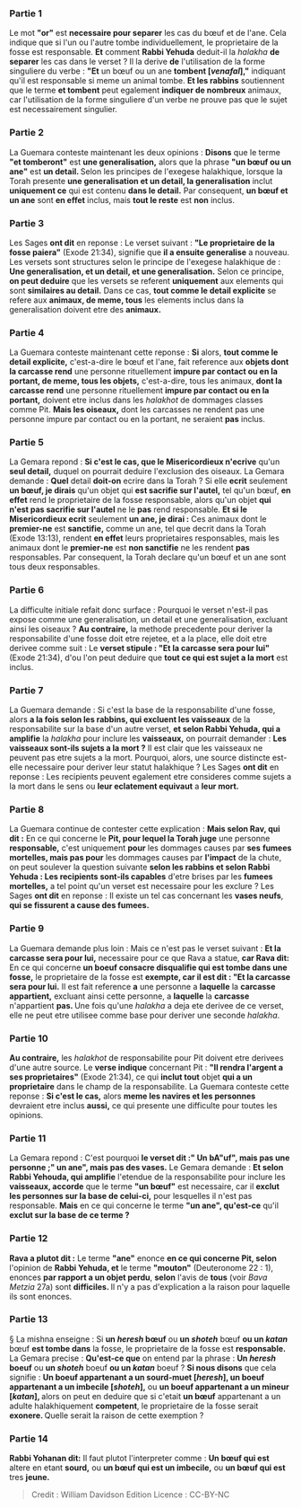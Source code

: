 
### Partie 1
Le mot <b>"or"</b> est <b>necessaire pour separer</b> les cas du bœuf et de l'ane. Cela indique que si l'un ou l'autre tombe individuellement, le proprietaire de la fosse est responsable. <b>Et</b> comment <b>Rabbi Yehuda</b> deduit-il la <i>halakha</i> <b>de separer</b> les cas dans le verset ? Il la derive <b>de</b> l'utilisation de la forme singuliere du verbe : <b>"Et</b> un bœuf ou un ane <b>tombent [<i>venafal</i>],"</b> indiquant qu'il est responsable si meme un animal tombe. <b>Et les rabbins</b> soutiennent que le terme <b>et tombent</b> peut egalement <b>indiquer de nombreux</b> animaux, car l'utilisation de la forme singuliere d'un verbe ne prouve pas que le sujet est necessairement singulier.

### Partie 2
La Guemara conteste maintenant les deux opinions : <b>Disons</b> que le terme <b>"et tomberont"</b> est <b>une generalisation,</b> alors que la phrase <b>"un bœuf ou un ane"</b> est <b>un detail. </b> Selon les principes de l'exegese halakhique, lorsque la Torah presente <b>une generalisation et un detail, la generalisation</b> inclut <b>uniquement ce</b> qui est contenu <b>dans le detail.</b> Par consequent, <b>un bœuf et un ane</b> sont <b>en effet</b> inclus, mais <b>tout le reste</b> est <b>non</b> inclus.

### Partie 3
Les Sages <b>ont dit</b> en reponse : Le verset suivant : <b>"Le proprietaire de la fosse paiera"</b> (Exode 21:34), signifie que <b>il a ensuite generalise</b> a nouveau. Les versets sont structures selon le principe de l'exegese halakhique de : <b>Une generalisation, et un detail, et une generalisation.</b> Selon ce principe, <b>on peut deduire</b> que les versets se referent <b>uniquement</b> aux elements qui sont <b>similaires au detail.</b> Dans ce cas, <b>tout comme le detail explicite</b> se refere aux <b>animaux, de meme, tous</b> les elements inclus dans la generalisation doivent etre des <b>animaux.</b>

### Partie 4
La Guemara conteste maintenant cette reponse : <b>Si</b> alors, <b>tout comme le detail explicite,</b> c'est-a-dire le bœuf et l'ane, fait reference aux <b>objets dont la carcasse rend</b> une personne rituellement <b>impure par contact ou en la portant, de meme, tous les objets,</b> c'est-a-dire, tous les animaux, <b>dont la carcasse rend</b> une personne rituellement <b>impure par contact ou en la portant,</b> doivent etre inclus dans les <i>halakhot</i> de dommages classes comme Pit. <b>Mais les oiseaux,</b> dont les carcasses ne rendent pas une personne impure par contact ou en la portant, ne seraient <b>pas</b> inclus.

### Partie 5
La Gemara repond : <b>Si c'est le cas, que le Misericordieux n'ecrive</b> qu'un <b>seul detail,</b> duquel on pourrait deduire l'exclusion des oiseaux. La Gemara demande : <b>Quel</b> detail <b>doit-on</b> ecrire dans la Torah ? Si</b> elle <b>ecrit</b> seulement <b>un bœuf, je dirais</b> qu'un objet qui <b>est sacrifie sur l'autel,</b> tel qu'un bœuf, <b>en effet</b> rend le proprietaire de la fosse responsable, alors qu'un objet <b>qui n'est pas sacrifie sur l'autel</b> ne le <b>pas</b> rend responsable. <b>Et si le Misericordieux ecrit</b> seulement <b>un ane, je dirai :</b> Ces animaux dont le <b>premier-ne</b> est <b>sanctifie,</b> comme un ane, tel que decrit dans la Torah (Exode 13:13), rendent <b>en effet</b> leurs proprietaires responsables, mais les animaux dont le <b>premier-ne</b> est <b>non sanctifie</b> ne les rendent <b>pas</b> responsables. Par consequent, la Torah declare qu'un bœuf et un ane sont tous deux responsables.

### Partie 6
La difficulte initiale refait donc surface : Pourquoi le verset n'est-il pas expose comme une generalisation, un detail et une generalisation, excluant ainsi les oiseaux ? <b>Au contraire,</b> la methode precedente pour deriver la responsabilite d'une fosse doit etre rejetee, et a la place, elle doit etre derivee comme suit : Le <b>verset stipule : "Et la carcasse sera pour lui"</b> (Exode 21:34), d'ou l'on peut deduire que <b>tout ce qui est sujet a la mort</b> est inclus.

### Partie 7
La Guemara demande : Si c'est la base de la responsabilite d'une fosse, alors <b>a la fois selon les rabbins, qui excluent les vaisseaux</b> de la responsabilite sur la base d'un autre verset, <b>et selon Rabbi Yehuda, qui a amplifie</b> la <i>halakha</i> pour inclure les <b>vaisseaux,</b> on pourrait demander : <b>Les vaisseaux sont-ils sujets a la mort ?</b> Il est clair que les vaisseaux ne peuvent pas etre sujets a la mort. Pourquoi, alors, une source distincte est-elle necessaire pour deriver leur statut halakhique ? Les Sages <b>ont dit</b> en reponse : Les recipients peuvent egalement etre consideres comme sujets a la mort dans le sens ou <b>leur eclatement equivaut</b> a <b>leur mort.</b>

### Partie 8
La Guemara continue de contester cette explication : <b>Mais selon Rav, qui dit :</b> En ce qui concerne le <b>Pit, pour lequel la Torah juge</b> une personne <b>responsable,</b> c'est uniquement <b>pour</b> les dommages causes par <b>ses</b> <b>fumees mortelles, mais pas pour</b> les dommages causes par <b>l'impact</b> de la chute, on peut soulever la question suivante <b>selon les rabbins et selon Rabbi Yehuda : Les recipients sont-ils capables</b> d'etre brises par les <b>fumees mortelles,</b> a tel point qu'un verset est necessaire pour les exclure ? Les Sages <b>ont dit</b> en reponse : Il existe un tel cas concernant les <b>vases neufs</b>, <b>qui se fissurent a cause des fumees.</b>

### Partie 9
La Guemara demande plus loin : Mais ce n'est pas le verset suivant : <b>Et la carcasse sera pour lui,</b> necessaire pour ce que Rava</b> a statue, <b>car Rava dit:</b> En ce qui concerne <b>un boeuf consacre disqualifie qui est tombe dans une fosse,</b> le proprietaire de la fosse est <b>exempte, car il est dit : "Et la carcasse sera pour lui.</b> Il est fait reference <b>a</b> une personne a <b>laquelle</b> la <b>carcasse appartient,</b> excluant ainsi cette</b> personne, a <b>laquelle</b> la <b>carcasse</b> n'appartient <b>pas. </b> Une fois qu'une <i>halakha</i> a deja ete derivee de ce verset, elle ne peut etre utilisee comme base pour deriver une seconde <i>halakha</i>.

### Partie 10
<b>Au contraire,</b> les <i>halakhot</i> de responsabilite pour Pit doivent etre derivees d'une autre source. Le <b>verse indique</b> concernant Pit : <b>"Il rendra l'argent a ses proprietaires"</b> (Exode 21:34), ce qui <b>inclut tout</b> objet <b>qui a un proprietaire</b> dans le champ de la responsabilite. La Guemara conteste cette reponse : <b>Si c'est le cas,</b> alors <b>meme les navires et les personnes</b> devraient etre inclus <b>aussi,</b> ce qui presente une difficulte pour toutes les opinions.

### Partie 11
La Gemara repond : C'est pourquoi <b>le verset dit :" Un bA"uf", mais pas une personne ;" un ane", mais pas des vases.</b> Le Gemara demande : <b>Et selon Rabbi Yehouda, qui amplifie</b> l'etendue de la responsabilite pour inclure les <b>vaisseaux, accorde</b> que le terme <b>"un bœuf"</b> est necessaire, car il <b>exclut les personnes sur la base de celui-ci,</b> pour lesquelles il n'est pas responsable. <b>Mais</b> en ce qui concerne le terme <b>"un ane", qu'est-ce</b> qu'il <b>exclut sur la base de ce terme ?</b>

### Partie 12
<b>Rava a plutot dit :</b> Le terme <b>"ane"</b> enonce <b>en ce qui concerne Pit, selon</b> l'opinion de <b>Rabbi Yehuda, et</b> le terme <b>"mouton"</b> (Deuteronome 22 : 1), enonces <b>par rapport a un objet perdu</b>, <b>selon</b> l'avis de <b>tous</b> (voir <i>Bava Metzia</i> 27a) sont <b>difficiles. </b> Il n'y a pas d'explication a la raison pour laquelle ils sont enonces.

### Partie 13
§ La mishna enseigne : Si <b>un <i>heresh</i> bœuf</b> ou <b>un <i>shoteh</i></b> bœuf <b>ou un <i>katan</i></b> bœuf <b>est tombe dans</b> la fosse, le proprietaire de la fosse est <b>responsable.</b> La Gemara precise : <b>Qu'est-ce que</b> on entend par la phrase : <b>Un <i>heresh</i> boeuf</b> ou <b>un <i>shoteh</i></b> boeuf <b>ou un <i>katan</i></b> boeuf ? <b>Si nous disons</b> que cela signifie : <b>Un boeuf appartenant a un sourd-muet [<i>heresh</i>], un boeuf appartenant a un imbecile [<i>shoteh</i>],</b> ou <b>un boeuf appartenant a un mineur [<i>katan</i>], </b> alors on peut en deduire que si c'etait <b>un bœuf</b> appartenant a un adulte halakhiquement <b>competent</b>, le proprietaire de la fosse serait <b>exonere. </b> Quelle serait la raison de cette exemption ?

### Partie 14
<b>Rabbi Yohanan dit:</b> Il faut plutot l'interpreter comme : <b>Un bœuf qui est</b> altere en etant <b>sourd,</b> ou <b>un bœuf qui est un imbecile,</b> ou <b>un bœuf qui est</b> tres <b>jeune.</b>

>Credit : William Davidson Edition
>Licence : CC-BY-NC